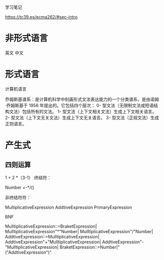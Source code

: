 学习笔记

https://tc39.es/ecma262/#sec-intro


# 非形式语言 
  英文  中文

# 形式语言 
  计算机语言

  乔姆斯基谱系：是计算机科学中刻画形式文法表达能力的一个分类谱系，是由诺姆·乔姆斯基于 1956 年提出的。它包括四个层次：
  0- 型文法（无限制文法或短语结构文法）包括所有的文法。
  1- 型文法（上下文相关文法）生成上下文相关语言。
  2- 型文法（上下文无关文法）生成上下文无关语言。
  3- 型文法（正规文法）生成正则语言。

# 产生式

## 四则运算
1 + 2 *（3-1）
终结符：

Number
+-*/()

非终结符符：

MultiplicativeExpression
AddtiveExpression
PrimaryExpression

BNF

MulltiplicativeExpression::=BraketExpression|
    MulltiplicativeExpression"*"Number|
    MulltiplicativeExpression"/"Number|
AddtiveExpression::=MulltiplicativeExpression|
    AddtiveExpression"+"MulltiplicativeExpression|
    AddtiveExpression"-"MulltiplicativeExpression|
BraketExpression::=Number|"("AddtiveExpression")"
